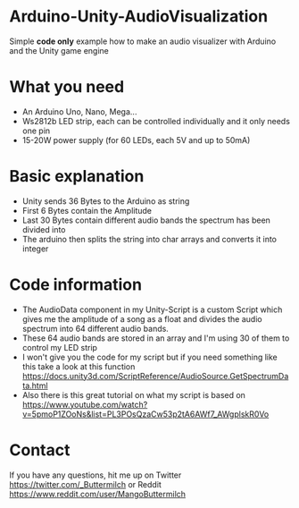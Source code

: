 # Arduino-Unity-AudioVisualization
Simple **code only** example how to make an audio visualizer with Arduino and the Unity game engine

# What you need
* An Arduino Uno, Nano, Mega...
* Ws2812b LED strip, each can be controlled individually and it only needs one pin
* 15-20W power supply (for 60 LEDs, each 5V and up to 50mA)

# Basic explanation
* Unity sends 36 Bytes to the Arduino as string
* First 6 Bytes contain the Amplitude
* Last 30 Bytes contain different audio bands the spectrum has been divided into
* The arduino then splits the string into char arrays and converts it into integer

# Code information
* The AudioData component in my Unity-Script is a custom Script which gives me the amplitude of a song as a float and divides the audio spectrum into 64 different audio bands.
* These 64 audio bands are stored in an array and I'm using 30 of them to control my LED strip
* I won't give you the code for my script but if you need something like this take a look at this function https://docs.unity3d.com/ScriptReference/AudioSource.GetSpectrumData.html
* Also there is this great tutorial on what my script is based on https://www.youtube.com/watch?v=5pmoP1ZOoNs&list=PL3POsQzaCw53p2tA6AWf7_AWgplskR0Vo

# Contact
If you have any questions, hit me up on Twitter https://twitter.com/_Buttermilch or Reddit https://www.reddit.com/user/MangoButtermilch
